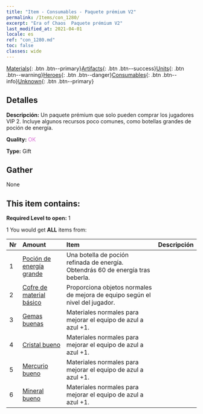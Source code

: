 ```yaml
---
title: "Item - Consumables - Paquete prémium V2"
permalink: /Items/con_1280/
excerpt: "Era of Chaos  Paquete prémium V2"
last_modified_at: 2021-04-01
locale: es
ref: "con_1280.md"
toc: false
classes: wide
---
```

 [Materials](/es/Items/){: .btn .btn--primary}[Artifacts](/es/Items/Artifacts/){: .btn .btn--success}[Units](/es/Items/Units/){: .btn .btn--warning}[Heroes](/es/Items/Heroes/){: .btn .btn--danger}[Consumables](/es/Items/Consumables/){: .btn .btn--info}[Unknown](/es/Items/Unknown/){: .btn .btn--primary}

## Detalles
 **Descripción:** Un paquete prémium que solo pueden comprar los jugadores VIP 2. Incluye algunos recursos poco comunes, como botellas grandes de poción de energía.

 **Quality:** <span style="color: #DA70D6">OK</span>

 **Type:** Gift

## Gather

  None

## This item contains:

 **Required Level to open:** 1

 1 You would get **ALL** items  from:

  | Nr | Amount |     Item    | Descripción |
  |:---|:-------|:------------|:-----------:|
  | 1 | [Poción de energía grande](/es/Items/con_706/) | Una botella de poción refinada de energía. Obtendrás 60 de energía tras beberla. | 
  | 2 | [Cofre de material básico](/es/Items/con_756/) | Proporciona objetos normales de mejora de equipo según el nivel del jugador. | 
  | 3 | [Gemas buenas](/es/Items/mat_16/) | Materiales normales para mejorar el equipo de azul a azul +1. | 
  | 4 | [Cristal bueno](/es/Items/mat_17/) | Materiales normales para mejorar el equipo de azul a azul +1. | 
  | 5 | [Mercurio bueno](/es/Items/mat_14/) | Materiales normales para mejorar el equipo de azul a azul +1. | 
  | 6 | [Mineral bueno](/es/Items/mat_12/) | Materiales normales para mejorar el equipo de azul a azul +1. | 

